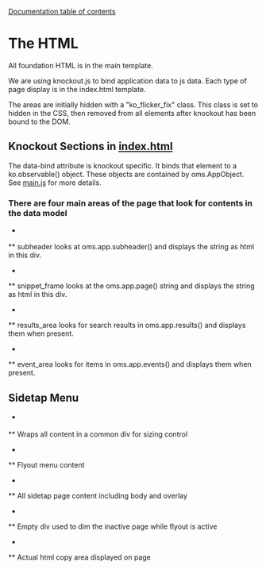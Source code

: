 [Documentation table of contents](README.md)

# The HTML

All foundation HTML is in the main template.

We are using knockout.js to bind application data to js data. Each type of page display is in the index.html template.

The areas are initially hidden with a "ko\_flicker\_fix" class. This class is set to hidden in the CSS, then removed from all elements after knockout has been bound to the DOM.

## Knockout Sections in [index.html](../index.html)

The data-bind attribute is knockout specific. It binds that element to a ko.observable() object. These objects are contained by oms.AppObject. See [main.js](../main.js) for more details.

### There are four main areas of the page that look for contents in the data model

* <div class="subheader" data-bind="html: subheader"></div>

** subheader looks at oms.app.subheader() and displays the string as html in this div.

* <div class="snippet\_frame" data-bind="html: page">

** snippet\_frame looks at the oms.app.page() string and displays the string as html in this div.

* <div class="results\_area ko\_flicker\_fix" data-bind="visible: results().length > 0">
  
** results\_area looks for search results in oms.app.results() and displays them when present.

* <div class="event\_area ko\_flicker\_fix" data-bind="visible: events().length > 0">
  
** event\_area looks for items in oms.app.events() and displays them when present.

## Sidetap Menu

* <div class="sidetap">
  
** Wraps all content in a common div for sizing control

* <div class="stp-nav">

** Flyout menu content

* <div class="stp-content">
  
** All sidetap page content including body and overlay

* <div class="stp-overlay nav-toggle">&nbsp;</div>

** Empty div used to dim the inactive page while flyout is active

* <div class="stp-content-panel">
  
** Actual html copy area displayed on page